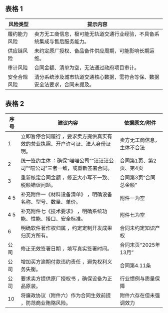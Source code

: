## 表格 1
| 风险类型 | 提示内容 |
| --- | --- |
| 履约能力风险 | 卖方无工商信息，极可能无轨道交通行业经验，不具备系统集成与售后服务能力。 |
| 供应链风险 | 未约定原厂授权、备品备件供应周期，可能影响长期运维。 |
| 审计风险 | 合同金额、清单为空，无法通过政府项目审计。 |
| 安全合规风险 | 清分系统涉及城市轨道交通核心数据，需符合等保、数据安全法要求，合同未提及。 |

## 表格 2
| 序号 | 建议内容 | 依据原文/附件 |
| --- | --- | --- |
| 1 | 立即暂停合同履行 ，要求卖方提供真实有效的营业执照、开户许可证、法人身份证明。 | 卖方无工商信息，主体不合法 |
| 2 | 统一签约主体 ：确保“喵喵公司”“汪汪汪公司”“喵公司”三者一致，或重新签署合同。 | 合同第1页、第2页、第4页 |
| 3 | 重新核定合同金额 ，修正大小写不一致、税额错误问题。 | 合同第3页“合同总金额” |
| 4 5 | 补充附件一《材料设备清单》 ，明确设备名称、型号、数量、单价。 | 附件一为空 |
| 4 5 | 补充附件七《技术要求》 ，明确系统功能、性能、接口、安全标准。 | 附件七为空 |
| 6 | 明确软件著作权归属 ，约定定制开发成果归买方所有。 | 合同未约定知识产权 |
| 公司 | 修正无效签署日期 ，填写真实签署时间。 | 合同末页“2025年13月” |
| 公司 | 增加买方逾期付款违约责任 ，避免权利义务失衡。 | 合同第4.11条 |
| 公司 | 要求卖方提供原厂授权书 ，确保设备为正品原装。 | 行业惯例与质量保障 |
| 10 | 将廉政协议（附件六）作为合同生效前提 ，防范商业贿赂风险。 | 附件六存在但未强调效力 |
